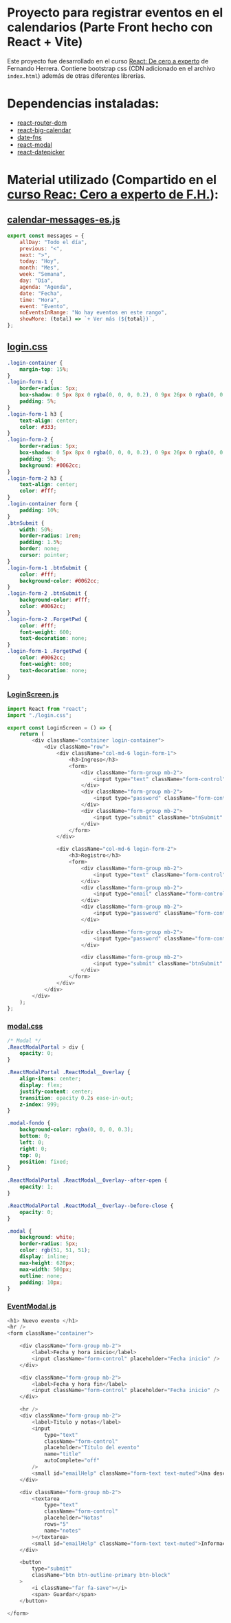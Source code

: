 # Proyecto para registrar eventos en el calendarios (Parte Front hecho con React + Vite)

Este proyecto fue desarrollado en el curso [React: De cero a experto](https://www.udemy.com/course/react-cero-experto) de Fernando Herrera. Contiene bootstrap css (CDN adicionado en el archivo `index.html`) además de otras diferentes librerías.

# Dependencias instaladas:

-   [react-router-dom](https://reactrouter.com/en/main)
-   [react-big-calendar](https://www.npmjs.com/package/react-big-calendar)
-   [date-fns](https://www.npmjs.com/package/date-fns)
-   [react-modal](https://www.npmjs.com/package/react-modal)
-   [react-datepicker](https://www.npmjs.com/package/react-datepicker)

# Material utilizado (Compartido en el [curso Reac: Cero a experto de F.H.](https://www.udemy.com/course/react-cero-experto)):

## [calendar-messages-es.js](https://gist.github.com/Klerith/1658fc368898dd673fc5a9a01ccb12ff#file-calendar-messages-es-js)

```js
export const messages = {
    allDay: "Todo el día",
    previous: "<",
    next: ">",
    today: "Hoy",
    month: "Mes",
    week: "Semana",
    day: "Día",
    agenda: "Agenda",
    date: "Fecha",
    time: "Hora",
    event: "Evento",
    noEventsInRange: "No hay eventos en este rango",
    showMore: (total) => `+ Ver más (${total})`,
};
```

## [login.css](https://gist.github.com/Klerith/74a0c4426599f3bc25b7f4e8d95b6a7f#file-login-css)

```css
.login-container {
    margin-top: 15%;
}
.login-form-1 {
    border-radius: 5px;
    box-shadow: 0 5px 8px 0 rgba(0, 0, 0, 0.2), 0 9px 26px 0 rgba(0, 0, 0, 0.19);
    padding: 5%;
}
.login-form-1 h3 {
    text-align: center;
    color: #333;
}
.login-form-2 {
    border-radius: 5px;
    box-shadow: 0 5px 8px 0 rgba(0, 0, 0, 0.2), 0 9px 26px 0 rgba(0, 0, 0, 0.19);
    padding: 5%;
    background: #0062cc;
}
.login-form-2 h3 {
    text-align: center;
    color: #fff;
}
.login-container form {
    padding: 10%;
}
.btnSubmit {
    width: 50%;
    border-radius: 1rem;
    padding: 1.5%;
    border: none;
    cursor: pointer;
}
.login-form-1 .btnSubmit {
    color: #fff;
    background-color: #0062cc;
}
.login-form-2 .btnSubmit {
    background-color: #fff;
    color: #0062cc;
}
.login-form-2 .ForgetPwd {
    color: #fff;
    font-weight: 600;
    text-decoration: none;
}
.login-form-1 .ForgetPwd {
    color: #0062cc;
    font-weight: 600;
    text-decoration: none;
}
```

### [LoginScreen.js](https://gist.github.com/Klerith/74a0c4426599f3bc25b7f4e8d95b6a7f#file-loginscreen-js)

```js
import React from "react";
import "./login.css";

export const LoginScreen = () => {
    return (
        <div className="container login-container">
            <div className="row">
                <div className="col-md-6 login-form-1">
                    <h3>Ingreso</h3>
                    <form>
                        <div className="form-group mb-2">
                            <input type="text" className="form-control" placeholder="Correo" />
                        </div>
                        <div className="form-group mb-2">
                            <input type="password" className="form-control" placeholder="Contraseña" />
                        </div>
                        <div className="form-group mb-2">
                            <input type="submit" className="btnSubmit" value="Login" />
                        </div>
                    </form>
                </div>

                <div className="col-md-6 login-form-2">
                    <h3>Registro</h3>
                    <form>
                        <div className="form-group mb-2">
                            <input type="text" className="form-control" placeholder="Nombre" />
                        </div>
                        <div className="form-group mb-2">
                            <input type="email" className="form-control" placeholder="Correo" />
                        </div>
                        <div className="form-group mb-2">
                            <input type="password" className="form-control" placeholder="Contraseña" />
                        </div>

                        <div className="form-group mb-2">
                            <input type="password" className="form-control" placeholder="Repita la contraseña" />
                        </div>

                        <div className="form-group mb-2">
                            <input type="submit" className="btnSubmit" value="Crear cuenta" />
                        </div>
                    </form>
                </div>
            </div>
        </div>
    );
};
```

### [modal.css](https://gist.github.com/Klerith/5f490092ce9bd5775cb1d91162be0cea#file-modal-css)

```css
/* Modal */
.ReactModalPortal > div {
    opacity: 0;
}

.ReactModalPortal .ReactModal__Overlay {
    align-items: center;
    display: flex;
    justify-content: center;
    transition: opacity 0.2s ease-in-out;
    z-index: 999;
}

.modal-fondo {
    background-color: rgba(0, 0, 0, 0.3);
    bottom: 0;
    left: 0;
    right: 0;
    top: 0;
    position: fixed;
}

.ReactModalPortal .ReactModal__Overlay--after-open {
    opacity: 1;
}

.ReactModalPortal .ReactModal__Overlay--before-close {
    opacity: 0;
}

.modal {
    background: white;
    border-radius: 5px;
    color: rgb(51, 51, 51);
    display: inline;
    max-height: 620px;
    max-width: 500px;
    outline: none;
    padding: 10px;
}
```

### [EventModal.js](https://gist.github.com/Klerith/8c9b2178830045b3f5126422bd0223e1#file-eventmodal-js)

```js
<h1> Nuevo evento </h1>
<hr />
<form className="container">

    <div className="form-group mb-2">
        <label>Fecha y hora inicio</label>
        <input className="form-control" placeholder="Fecha inicio" />
    </div>

    <div className="form-group mb-2">
        <label>Fecha y hora fin</label>
        <input className="form-control" placeholder="Fecha inicio" />
    </div>

    <hr />
    <div className="form-group mb-2">
        <label>Titulo y notas</label>
        <input
            type="text"
            className="form-control"
            placeholder="Título del evento"
            name="title"
            autoComplete="off"
        />
        <small id="emailHelp" className="form-text text-muted">Una descripción corta</small>
    </div>

    <div className="form-group mb-2">
        <textarea
            type="text"
            className="form-control"
            placeholder="Notas"
            rows="5"
            name="notes"
        ></textarea>
        <small id="emailHelp" className="form-text text-muted">Información adicional</small>
    </div>

    <button
        type="submit"
        className="btn btn-outline-primary btn-block"
    >
        <i className="far fa-save"></i>
        <span> Guardar</span>
    </button>

</form>
```
